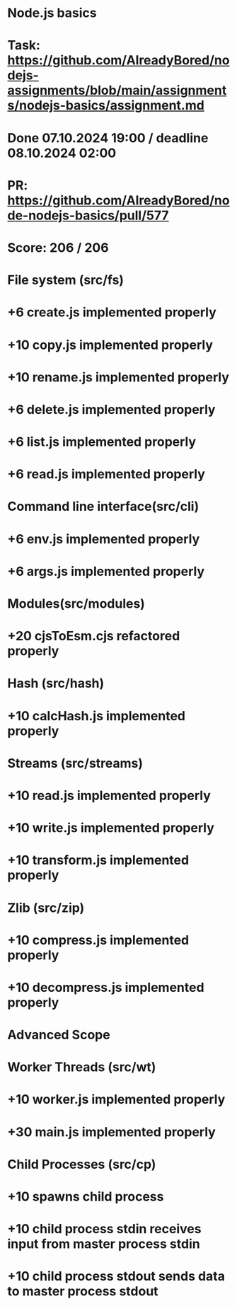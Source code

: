 # Node.js basics

# Task: https://github.com/AlreadyBored/nodejs-assignments/blob/main/assignments/nodejs-basics/assignment.md
# Done 07.10.2024 19:00 / deadline 08.10.2024 02:00
# PR: https://github.com/AlreadyBored/node-nodejs-basics/pull/577
# 
# Score: 206 / 206
# File system (src/fs)
# +6 create.js implemented properly
# +10 copy.js implemented properly
# +10 rename.js implemented properly
# +6 delete.js implemented properly
# +6 list.js implemented properly
# +6 read.js implemented properly
# Command line interface(src/cli)
# +6 env.js implemented properly
# +6 args.js implemented properly
# Modules(src/modules)
# +20 cjsToEsm.cjs refactored properly
# Hash (src/hash)
# +10 calcHash.js implemented properly
# Streams (src/streams)
# +10 read.js implemented properly
# +10 write.js implemented properly
# +10 transform.js implemented properly
# Zlib (src/zip)
# +10 compress.js implemented properly
# +10 decompress.js implemented properly
# Advanced Scope
# Worker Threads (src/wt)
# +10 worker.js implemented properly
# +30 main.js implemented properly
# Child Processes (src/cp)
# +10 spawns child process
# +10 child process stdin receives input from master process stdin
# +10 child process stdout sends data to master process stdout